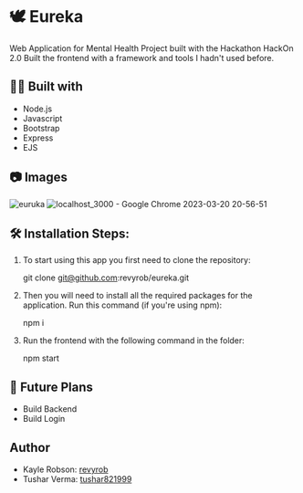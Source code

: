 # 🕊️ Eureka
Web Application for Mental Health Project built with the Hackathon HackOn 2.0
Built the frontend with a framework and tools I hadn't used before.  

## 👩‍💻 Built with
<ul>
<li>Node.js</li>
<li>Javascript</li>
<li>Bootstrap</li>
<li>Express</li>
<li>EJS</li>
</ul>

## 📷 Images
![euruka](https://user-images.githubusercontent.com/66695865/214664328-68b78e1b-0eff-478f-9750-084faa408c14.png)
![localhost_3000 - Google Chrome 2023-03-20 20-56-51](https://user-images.githubusercontent.com/66695865/226514401-2ec612aa-4678-4ef6-a47c-04c9e014fb52.gif)

## 🛠️ Installation Steps:
1. To start using this app you first need to clone the repository:

    git clone git@github.com:revyrob/eureka.git

2. Then you will need to install all the required packages for the application. Run this command (if you're using npm):

    npm i

3. Run the frontend with the following command in the folder:

    npm start
    
## 🔮 Future Plans
<ul>
<li>Build Backend</li>
<li>Build Login</li>
</ul>

## Author
<ul>
  <li>Kayle Robson: <a href="https://github.com/revyrob">revyrob</a></li>
  <li>Tushar Verma: <a href="https://github.com/search?q=tushar821999">tushar821999</a></li>
  </ul>
